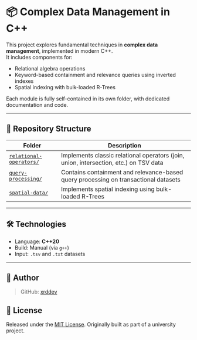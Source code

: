 # 📦 Complex Data Management in C++

This project explores fundamental techniques in **complex data management**, implemented in modern C++.  
It includes components for:

- Relational algebra operations
- Keyword-based containment and relevance queries using inverted indexes
- Spatial indexing with bulk-loaded R-Trees

Each module is fully self-contained in its own folder, with dedicated documentation and code.

---

## 📁 Repository Structure

| Folder               | Description                                                                 |
|----------------------|-----------------------------------------------------------------------------|
| [`relational-operators/`](./relational-operators/) | Implements classic relational operators (join, union, intersection, etc.) on TSV data |
| [`query-processing/`](./query-processing/)         | Contains containment and relevance-based query processing on transactional datasets   |
| [`spatial-data/`](./spatial-data/)                 | Implements spatial indexing using bulk-loaded R-Trees                                 |

---

## 🛠️ Technologies

- Language: **C++20**
- Build: Manual (via `g++`)
- Input: `.tsv` and `.txt` datasets

---
## 👤 Author

> GitHub: [xrddev](https://github.com/xrddev)


## 📝 License

Released under the [MIT License](LICENSE). Originally built as part of a university project.
